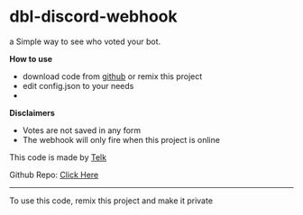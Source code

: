dbl-discord-webhook
=================
a Simple way to see who voted your bot.

__How to use__
* download code from [github](https://github.com/telkenes/dbl-discord-webhook) or remix this project
* edit config.json to your needs
* 

__Disclaimers__
* Votes are not saved in any form
* The webhook will only fire when this project is online

This code is made by [Telk](https://glitch.com/@telkenes)

Github Repo: [Click Here](https://github.com/telkenes/dbl-discord-webhook)

-------------------

To use this code, remix this project and make it private